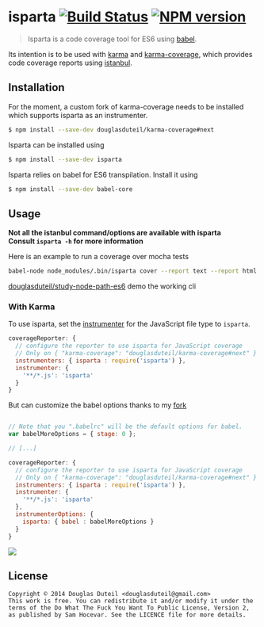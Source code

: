 # isparta [![Build Status][travis-image]][travis-url] [![NPM version][npm-image]][npm-url]

> Isparta is a code coverage tool for ES6 using [babel](https://github.com/babel/babel).

Its intention is to be used with [karma](http://karma-runner.github.io/) and [karma-coverage](https://github.com/karma-runner/karma-coverage), which provides code coverage reports using [istanbul](https://github.com/gotwarlost/istanbul).

## Installation

For the moment, a custom fork of karma-coverage needs to be installed which supports isparta as an instrumenter.

```sh
$ npm install --save-dev douglasduteil/karma-coverage#next
```

Isparta can be installed using

```sh
$ npm install --save-dev isparta
```

Isparta relies on babel for ES6 transpilation. Install it using

```sh
$ npm install --save-dev babel-core
```

## Usage

**Not all the istanbul command/options are available with isparta**  
**Consult `isparta -h` for more information**

Here is an example to run a coverage over mocha tests  

```bash
babel-node node_modules/.bin/isparta cover --report text --report html node_modules/.bin/_mocha -- --reporter dot   
```

[douglasduteil/study-node-path-es6](https://github.com/douglasduteil/study-node-path-es6) demo the working cli

### With Karma

To use isparta, set the [instrumenter](https://github.com/karma-runner/karma-coverage/blob/master/README.md#instrumenter) for the JavaScript file type to `isparta`.

```js
coverageReporter: {
  // configure the reporter to use isparta for JavaScript coverage
  // Only on { "karma-coverage": "douglasduteil/karma-coverage#next" }
  instrumenters: { isparta : require('isparta') },
  instrumenter: {
    '**/*.js': 'isparta'
  }
}
```

But can customize the babel options thanks to my [fork](https://github.com/douglasduteil/karma-coverage/tree/next)

```js

// Note that you ".babelrc" will be the default options for babel.
var babelMoreOptions = { stage: 0 };

// [...]

coverageReporter: {
  // configure the reporter to use isparta for JavaScript coverage
  // Only on { "karma-coverage": "douglasduteil/karma-coverage#next" }
  instrumenters: { isparta : require('isparta') },
  instrumenter: {
    '**/*.js': 'isparta'
  },
  instrumenterOptions: {
    isparta: { babel : babelMoreOptions }
  }
}
```

![](screenshot.png)

## License

    Copyright © 2014 Douglas Duteil <douglasduteil@gmail.com>
    This work is free. You can redistribute it and/or modify it under the
    terms of the Do What The Fuck You Want To Public License, Version 2,
    as published by Sam Hocevar. See the LICENCE file for more details.

[npm-url]: https://npmjs.org/package/isparta
[npm-image]: http://img.shields.io/npm/v/isparta.svg
[travis-url]: http://travis-ci.org/douglasduteil/isparta
[travis-image]: http://travis-ci.org/douglasduteil/isparta.svg?branch=master
